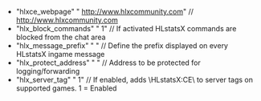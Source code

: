  * "hlxce_webpage" " http://www.hlxcommunity.com" // http://www.hlxcommunity.com
 * "hlx_block_commands" " 1" // If activated HLstatsX commands are blocked from the chat area
 * "hlx_message_prefix" " " // Define the prefix displayed on every HLstatsX ingame message
 * "hlx_protect_address" " " // Address to be protected for logging/forwarding
 * "hlx_server_tag" " 1" // If enabled, adds \HLstatsX:CE\ to server tags on supported games. 1 = Enabled 
